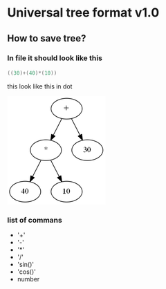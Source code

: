 # Universal tree format v1.0

## How to save tree?

### In file it should look like this

```c
((30)+(40)*(10))
```

this look like this in dot

![tree sample](picture.png)

### list of commans

* '+'
* '-'
* '*'
* '/'
* 'sin()'
* 'cos()'
* number
